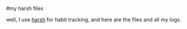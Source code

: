 #my harsh files

well, I use [harsh](https://github.com/wakatara/harsh) for habit tracking, and here are the files and all my logs.
